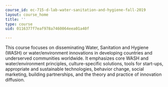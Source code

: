 ```yaml
---
course_id: ec-715-d-lab-water-sanitation-and-hygiene-fall-2019
layout: course_home
title: ''
type: course
uid: 0116377f7eaf978a7460064eea01a40f

---
```

This course focuses on disseminating Water, Sanitation and Hygiene (WASH) or water/environment innovations in developing countries and underserved communities worldwide. It emphasizes core WASH and water/environment principles, culture-specific solutions, tools for start-ups, appropriate and sustainable technologies, behavior change, social marketing, building partnerships, and the theory and practice of innovation diffusion.
